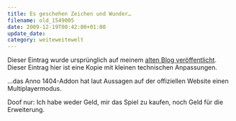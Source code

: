 ```yaml
---
title: Es geschehen Zeichen und Wunder…
filename: old_1549005
date: 2009-12-19T00:42:00+01:00
update_date:
category: weiteweitewelt
---
```

Dieser Eintrag wurde ursprünglich auf meinem [alten Blog veröffentlicht](https://stu.blogger.de/stories/1549005/). Dieser Eintrag hier ist eine Kopie mit kleinen technischen Anpassungen.

…das Anno 1404-Addon hat laut Aussagen auf der offiziellen Website einen Multiplayermodus.

Doof nur: Ich habe weder Geld, mir das Spiel zu kaufen, noch Geld für die Erweiterung.

